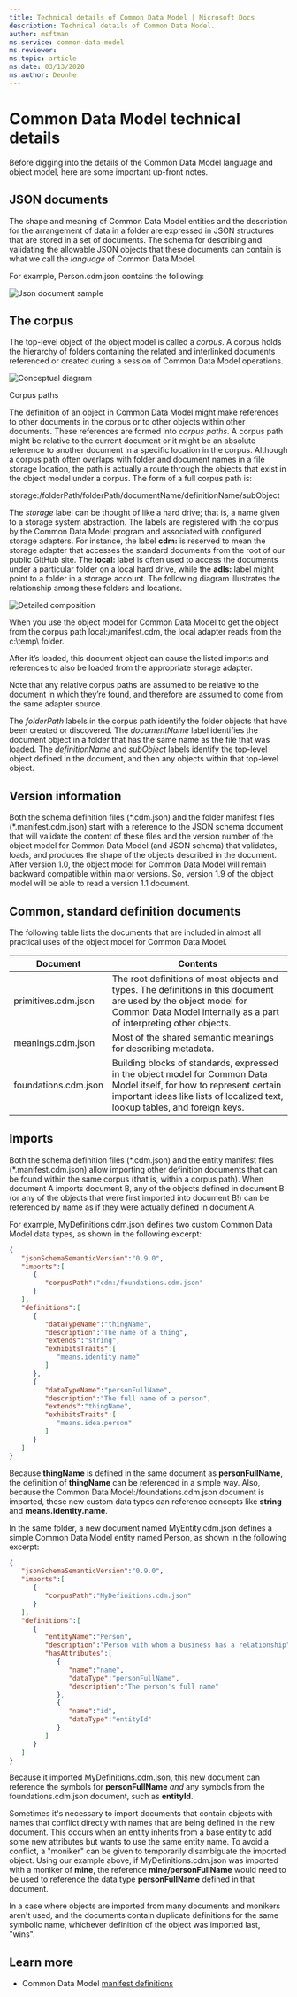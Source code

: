 ```yaml
---
title: Technical details of Common Data Model | Microsoft Docs
description: Technical details of Common Data Model.
author: msftman
ms.service: common-data-model
ms.reviewer:
ms.topic: article
ms.date: 03/13/2020
ms.author: Deonhe
---
```



# Common Data Model technical details

Before digging into the details of the Common Data Model language and object model, here are some important up-front notes.

## JSON documents


The shape and meaning of Common Data Model entities and the description for the arrangement of data in a folder are expressed in JSON structures that are stored in a set of documents. The schema for describing and validating the allowable JSON objects that these documents can contain is what we call the *language* of Common Data Model.

For example, Person.cdm.json contains the following:

![Json document sample](../media/sdk/technical-details/json-doc-sample.png) 

## The corpus

The top-level object of the object model is called a *corpus*. A corpus holds the hierarchy of folders containing the related and interlinked documents referenced or created during a session of Common Data Model operations.


![Conceptual diagram](../media/sdk/technical-details/conceptual-corpus-diagram.png) 

Corpus paths

The definition of an object in Common Data Model might make references to other documents in the corpus or to other objects within other documents. These references are formed into *corpus paths*. A corpus path might be relative to
the current document or it might be an absolute reference to another document in a specific location in the corpus. Although a corpus path often overlaps with folder and document names in a file storage location, the path is actually a
route through the objects that exist in the object model under a corpus. The form of a full corpus path is:

storage:/folderPath/folderPath/documentName/definitionName/subObject

The *storage* label can be thought of like a hard drive; that is, a name given to a storage system abstraction. The labels are registered with the corpus by the Common Data Model program and associated with configured storage adapters.
For instance, the label **cdm:** is reserved to mean the storage adapter that accesses the standard documents from the root of our public GitHub site. The **local:** label is often used to access the documents under a particular folder
on a local hard drive, while the **adls:** label might point to a folder in a storage account. The following diagram illustrates the relationship among these folders and locations.


![Detailed composition](../media/sdk/technical-details/detailed-corpus-composition.png) 

When you use the object model for Common Data Model to get the object from the corpus path local:/manifest.cdm, the local adapter reads from the c:\\temp\\ folder.

After it’s loaded, this document object can cause the listed imports and references to also be loaded from the appropriate storage adapter.

Note that any relative corpus paths are assumed to be relative to the document in which they’re found, and therefore are assumed to come from the same adapter source.

The *folderPath* labels in the corpus path identify the folder objects that have been created or discovered. The *documentName* label identifies the document object in a folder that has the same name as the file that was loaded. The
*definitionName* and *subObject* labels identify the top-level object defined in the document, and then any objects within that top-level object.

## Version information


Both the schema definition files (\*.cdm.json) and the folder manifest files (\*.manifest.cdm.json) start with a reference to the JSON schema document that will validate the content of these files and the version number of the object
model for Common Data Model (and JSON schema) that validates, loads, and produces the shape of the objects described in the document. After version 1.0, the object model for Common Data Model will remain backward compatible within
major versions. So, version 1.9 of the object model will be able to read a version 1.1 document.

## Common, standard definition documents


The following table lists the documents that are included in almost all practical uses of the object model for Common Data Model.

| Document             | Contents                                                                                                                                                                                              |
|----------------------|-------------------------------------------------------------------------------------------------------------------------------------------------------------------------------------------------------|
| primitives.cdm.json  | The root definitions of most objects and types. The definitions in this document are used by the object model for Common Data Model internally as a part of interpreting other objects.               |
| meanings.cdm.json    | Most of the shared semantic meanings for describing metadata.                                                                                                                                         |
| foundations.cdm.json | Building blocks of standards, expressed in the object model for Common Data Model itself, for how to represent certain important ideas like lists of localized text, lookup tables, and foreign keys. |

## Imports


Both the schema definition files (\*.cdm.json) and the entity manifest files (\*.manifest.cdm.json) allow importing other definition documents that can be found within the same corpus (that is, within a corpus path). When document A
imports document B, any of the objects defined in document B (or any of the objects that were first imported into document B!) can be referenced by name as if they were actually defined in document A.

For example, MyDefinitions.cdm.json defines two custom Common Data Model data types, as shown in the following excerpt:

```json
{
   "jsonSchemaSemanticVersion":"0.9.0",
   "imports":[
      {
         "corpusPath":"cdm:/foundations.cdm.json"
      }
   ],
   "definitions":[
      {
         "dataTypeName":"thingName",
         "description":"The name of a thing",
         "extends":"string",
         "exhibitsTraits":[
            "means.identity.name"
         ]
      },
      {
         "dataTypeName":"personFullName",
         "description":"The full name of a person",
         "extends":"thingName",
         "exhibitsTraits":[
            "means.idea.person"
         ]
      }
   ]
}
```

Because **thingName** is defined in the same document as **personFullName**, the definition of **thingName** can be referenced in a simple way. Also, because the Common Data Model:/foundations.cdm.json document is imported, these new custom data types can reference concepts like **string** and **means.identity.name**.

In the same folder, a new document named MyEntity.cdm.json defines a simple Common Data Model entity named Person, as shown in the following excerpt:

```json
{
   "jsonSchemaSemanticVersion":"0.9.0",
   "imports":[
      {
         "corpusPath":"MyDefinitions.cdm.json"
      }
   ],
   "definitions":[
      {
         "entityName":"Person",
         "description":"Person with whom a business has a relationship",
         "hasAttributes":[
            {
               "name":"name",
               "dataType":"personFullName",
               "description":"The person's full name"
            },
            {
               "name":"id",
               "dataType":"entityId"
            }
         ]
      }
   ]
}
```

Because it imported MyDefinitions.cdm.json, this new document can reference the symbols for **personFullName** *and* any symbols from the foundations.cdm.json document, such as **entityId**.

Sometimes it's necessary to import documents that contain objects with names that conflict directly with names that are being defined in the new document. This occurs when an entity inherits from a base entity to add some new attributes but wants to use the same entity name. To avoid a conflict, a "moniker" can be given to temporarily disambiguate the imported object. Using our example above, if MyDefinitions.cdm.json was imported with a moniker of **mine**, the reference **mine/personFullName** would need to be used to reference the data type **personFullName** defined in that document.

In a case where objects are imported from many documents and monikers aren't used, and the documents contain duplicate definitions for the same symbolic name, whichever definition of the object was imported last, "wins".

## Learn more

- Common Data Model [manifest definitions](manifest.md)



